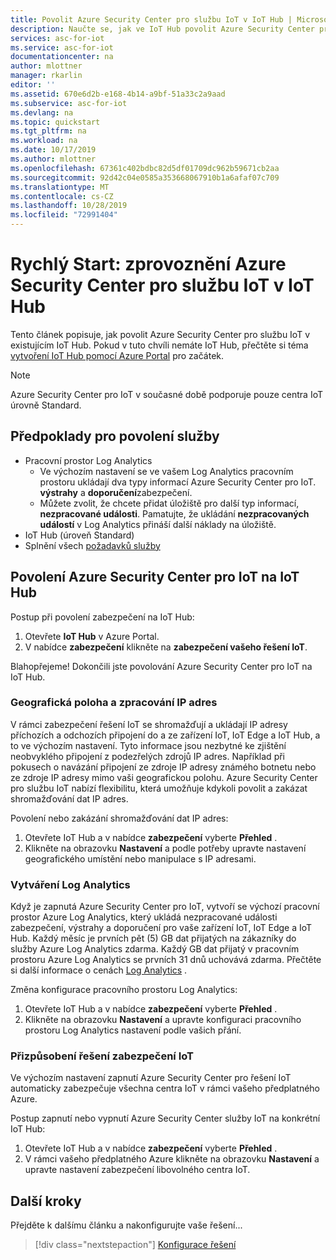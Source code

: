 ```yaml
---
title: Povolit Azure Security Center pro službu IoT v IoT Hub | Microsoft Docs
description: Naučte se, jak ve IoT Hub povolit Azure Security Center pro službu IoT.
services: asc-for-iot
ms.service: asc-for-iot
documentationcenter: na
author: mlottner
manager: rkarlin
editor: ''
ms.assetid: 670e6d2b-e168-4b14-a9bf-51a33c2a9aad
ms.subservice: asc-for-iot
ms.devlang: na
ms.topic: quickstart
ms.tgt_pltfrm: na
ms.workload: na
ms.date: 10/17/2019
ms.author: mlottner
ms.openlocfilehash: 67361c402bdbc82d5df01709dc962b59671cb2aa
ms.sourcegitcommit: 92d42c04e0585a353668067910b1a6afaf07c709
ms.translationtype: MT
ms.contentlocale: cs-CZ
ms.lasthandoff: 10/28/2019
ms.locfileid: "72991404"
---
```

# <a name="quickstart-onboard-azure-security-center-for-iot-service-in-iot-hub"></a>Rychlý Start: zprovoznění Azure Security Center pro službu IoT v IoT Hub

Tento článek popisuje, jak povolit Azure Security Center pro službu IoT v existujícím IoT Hub. Pokud v tuto chvíli nemáte IoT Hub, přečtěte si téma [vytvoření IoT Hub pomocí Azure Portal](https://docs.microsoft.com/azure/iot-hub/iot-hub-create-through-portal) pro začátek. 

> [!NOTE]
> Azure Security Center pro IoT v současné době podporuje pouze centra IoT úrovně Standard.


## <a name="prerequisites-for-enabling-the-service"></a>Předpoklady pro povolení služby

- Pracovní prostor Log Analytics
  - Ve výchozím nastavení se ve vašem Log Analytics pracovním prostoru ukládají dva typy informací Azure Security Center pro IoT. **výstrahy** a **doporučení**zabezpečení. 
  - Můžete zvolit, že chcete přidat úložiště pro další typ informací, **nezpracované události**. Pamatujte, že ukládání **nezpracovaných událostí** v Log Analytics přináší další náklady na úložiště. 
- IoT Hub (úroveň Standard)
- Splnění všech [požadavků služby](service-prerequisites.md) 

## <a name="enable-azure-security-center-for-iot-on-your-iot-hub"></a>Povolení Azure Security Center pro IoT na IoT Hub 

Postup při povolení zabezpečení na IoT Hub: 

1. Otevřete **IoT Hub** v Azure Portal. 
1. V nabídce **zabezpečení** klikněte na **zabezpečení vašeho řešení IoT**.    


Blahopřejeme! Dokončili jste povolování Azure Security Center pro IoT na IoT Hub. 

### <a name="geolocation-and-ip-address-handling"></a>Geografická poloha a zpracování IP adres

V rámci zabezpečení řešení IoT se shromažďují a ukládají IP adresy příchozích a odchozích připojení do a ze zařízení IoT, IoT Edge a IoT Hub, a to ve výchozím nastavení. Tyto informace jsou nezbytné ke zjištění neobvyklého připojení z podezřelých zdrojů IP adres. Například při pokusech o navázání připojení ze zdroje IP adresy známého botnetu nebo ze zdroje IP adresy mimo vaši geografickou polohu. Azure Security Center pro službu IoT nabízí flexibilitu, která umožňuje kdykoli povolit a zakázat shromažďování dat IP adres. 

Povolení nebo zakázání shromažďování dat IP adres: 

1. Otevřete IoT Hub a v nabídce **zabezpečení** vyberte **Přehled** . 
2. Klikněte na obrazovku **Nastavení** a podle potřeby upravte nastavení geografického umístění nebo manipulace s IP adresami.

### <a name="log-analytics-creation"></a>Vytváření Log Analytics

Když je zapnutá Azure Security Center pro IoT, vytvoří se výchozí pracovní prostor Azure Log Analytics, který ukládá nezpracované události zabezpečení, výstrahy a doporučení pro vaše zařízení IoT, IoT Edge a IoT Hub. Každý měsíc je prvních pět (5) GB dat přijatých na zákazníky do služby Azure Log Analytics zdarma. Každý GB dat přijatý v pracovním prostoru Azure Log Analytics se prvních 31 dnů uchovává zdarma. Přečtěte si další informace o cenách [Log Analytics](https://azure.microsoft.com/pricing/details/monitor/) .

Změna konfigurace pracovního prostoru Log Analytics:

1. Otevřete IoT Hub a v nabídce **zabezpečení** vyberte **Přehled** . 
2. Klikněte na obrazovku **Nastavení** a upravte konfiguraci pracovního prostoru Log Analytics nastavení podle vašich přání.

### <a name="customize-your-iot-security-solution"></a>Přizpůsobení řešení zabezpečení IoT
Ve výchozím nastavení zapnutí Azure Security Center pro řešení IoT automaticky zabezpečuje všechna centra IoT v rámci vašeho předplatného Azure. 

Postup zapnutí nebo vypnutí Azure Security Center služby IoT na konkrétní IoT Hub: 

1. Otevřete IoT Hub a v nabídce **zabezpečení** vyberte **Přehled** . 
2. V rámci vašeho předplatného Azure klikněte na obrazovku **Nastavení** a upravte nastavení zabezpečení libovolného centra IoT.


## <a name="next-steps"></a>Další kroky

Přejděte k dalšímu článku a nakonfigurujte vaše řešení...

> [!div class="nextstepaction"]
> [Konfigurace řešení](quickstart-configure-your-solution.md)


